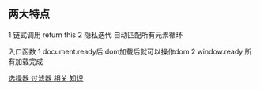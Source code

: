 ## 两大特点
1 链式调用 return this 
2 隐私迭代 自动匹配所有元素循环  

入口函数
1 document.ready后 dom加载后就可以操作dom
2 window.ready 所有加载完成


[选择器 过滤器 相关 知识](https://github.com/qianguyihao/Web/blob/master/04-JavaScript%E5%9F%BA%E7%A1%80/45-jQuery%E7%9A%84%E4%BB%8B%E7%BB%8D%E5%92%8C%E9%80%89%E6%8B%A9%E5%99%A8.md)
